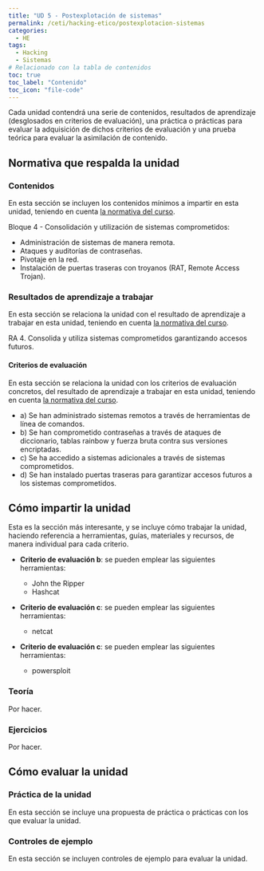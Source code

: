 ```yaml
---
title: "UD 5 - Postexplotación de sistemas"
permalink: /ceti/hacking-etico/postexplotacion-sistemas
categories:
  - HE
tags:
  - Hacking
  - Sistemas
# Relacionado con la tabla de contenidos
toc: true
toc_label: "Contenido"
toc_icon: "file-code"
---
```


Cada unidad contendrá una serie de contenidos, resultados de aprendizaje (desglosados en criterios de evaluación), una práctica o prácticas para evaluar la adquisición de dichos criterios de evaluación y una prueba teórica para evaluar la asimilación de contenido.

## Normativa que respalda la unidad

### Contenidos

En esta sección se incluyen los contenidos mínimos a impartir en esta unidad, teniendo en cuenta [la normativa del curso](https://www.boe.es/diario_boe/txt.php?id=BOE-A-2020-4963).

Bloque 4 - Consolidación y utilización de sistemas comprometidos:

- Administración de sistemas de manera remota.
- Ataques y auditorías de contraseñas.
- Pivotaje en la red.
- Instalación de puertas traseras con troyanos (RAT, Remote Access Trojan).

### Resultados de aprendizaje a trabajar

En esta sección se relaciona la unidad con el resultado de aprendizaje a trabajar en esta unidad, teniendo en cuenta [la normativa del curso](https://www.boe.es/diario_boe/txt.php?id=BOE-A-2020-4963).

RA 4. Consolida y utiliza sistemas comprometidos garantizando accesos futuros.

#### Criterios de evaluación

En esta sección se relaciona la unidad con los criterios de evaluación concretos, del resultado de aprendizaje a trabajar en esta unidad, teniendo en cuenta [la normativa del curso](https://www.boe.es/diario_boe/txt.php?id=BOE-A-2020-4963).

- a) Se han administrado sistemas remotos a través de herramientas de línea de comandos.
- b) Se han comprometido contraseñas a través de ataques de diccionario, tablas rainbow y fuerza bruta contra sus versiones encriptadas.
- c) Se ha accedido a sistemas adicionales a través de sistemas comprometidos.
- d) Se han instalado puertas traseras para garantizar accesos futuros a los sistemas comprometidos.

## Cómo impartir la unidad

Esta es la sección más interesante, y se incluye cómo trabajar la unidad, haciendo referencia a herramientas, guías, materiales y recursos, de manera individual para cada criterio.

- **Criterio de evaluación b**: se pueden emplear las siguientes herramientas:

  - John the Ripper
  - Hashcat

- **Criterio de evaluación c**: se pueden emplear las siguientes herramientas:

  - netcat

- **Criterio de evaluación c**: se pueden emplear las siguientes herramientas:

  - powersploit

### Teoría

Por hacer.

### Ejercicios

Por hacer.

## Cómo evaluar la unidad

### Práctica de la unidad

En esta sección se incluye una propuesta de práctica o prácticas con los que evaluar la unidad.

### Controles de ejemplo

En esta sección se incluyen controles de ejemplo para evaluar la unidad.
